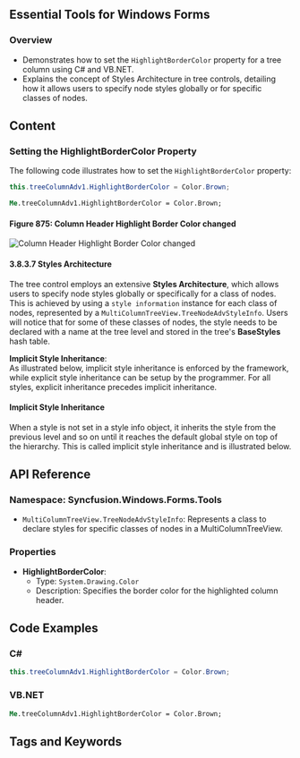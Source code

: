 <!--
source: image
domain: syncfusion-sdk
task: pdf-ocr-to-markdown
language: en
source_filename: page_1294.jpeg
document_name: tools
page_number: 1294
page_id: tools#page_1294
product: Syncfusion Winforms
version: 11.4.0.26
timestamp: 2025-08-09T08:40:14Z
fidelity: lossless
-->

## Essential Tools for Windows Forms

### Overview

- Demonstrates how to set the `HighlightBorderColor` property for a tree column using C# and VB.NET.
- Explains the concept of Styles Architecture in tree controls, detailing how it allows users to specify node styles globally or for specific classes of nodes.

## Content

### Setting the HighlightBorderColor Property

The following code illustrates how to set the `HighlightBorderColor` property:

```csharp
this.treeColumnAdv1.HighlightBorderColor = Color.Brown;
```

```vb
Me.treeColumnAdv1.HighlightBorderColor = Color.Brown;
```

#### Figure 875: Column Header Highlight Border Color changed

![Column Header Highlight Border Color changed](https://i.imgur.com/XYXqXYX.png)

#### 3.8.3.7 Styles Architecture

The tree control employs an extensive **Styles Architecture**, which allows users to specify node styles globally or specifically for a class of nodes. This is achieved by using a `style information` instance for each class of nodes, represented by a `MultiColumnTreeView.TreeNodeAdvStyleInfo`. Users will notice that for some of these classes of nodes, the style needs to be declared with a name at the tree level and stored in the tree's **BaseStyles** hash table.

**Implicit Style Inheritance**:  
As illustrated below, implicit style inheritance is enforced by the framework, while explicit style inheritance can be setup by the programmer. For all styles, explicit inheritance precedes implicit inheritance.

#### Implicit Style Inheritance

When a style is not set in a style info object, it inherits the style from the previous level and so on until it reaches the default global style on top of the hierarchy. This is called implicit style inheritance and is illustrated below.

## API Reference

### Namespace: Syncfusion.Windows.Forms.Tools

- `MultiColumnTreeView.TreeNodeAdvStyleInfo`: Represents a class to declare styles for specific classes of nodes in a MultiColumnTreeView.

### Properties

- **HighlightBorderColor**:  
  - Type: `System.Drawing.Color`  
  - Description: Specifies the border color for the highlighted column header.

## Code Examples

### C#

```csharp
this.treeColumnAdv1.HighlightBorderColor = Color.Brown;
```

### VB.NET

```vb
Me.treeColumnAdv1.HighlightBorderColor = Color.Brown;
```

## Tags and Keywords

<!-- tags: tools, windows forms, multi column treeview, highlightbordercolor, styles architecture, implicit style inheritance, framework, c#, vb.net, node styles, default global style, explicit inheritance, treeview -->
<!-- keywords: styles architecture, highlight border color, implicit style inheritance, explicit style inheritance, tree control, node styles, base styles, highlightbordercolor, framework, csharp, vb.net, multi column treeview -->